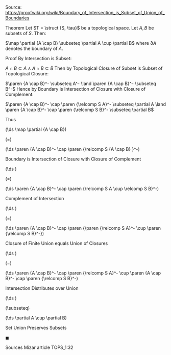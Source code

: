 # 

Source: https://proofwiki.org/wiki/Boundary_of_Intersection_is_Subset_of_Union_of_Boundaries

Theorem
Let $T = \struct {S, \tau}$ be a topological space.
Let $A, B$ be subsets of $S$.
Then:

$\map \partial {A \cap B} \subseteq \partial A \cup \partial B$
where $\partial A$ denotes the boundary of $A$.


Proof
By Intersection is Subset:

$A \cap B \subseteq A \land A \cap B \subseteq B$
Then by Topological Closure of Subset is Subset of Topological Closure:

$\paren {A \cap B}^- \subseteq A^- \land \paren {A \cap B}^- \subseteq B^-$
Hence by Boundary is Intersection of Closure with Closure of Complement:

$\paren {A \cap B}^- \cap \paren {\relcomp S A}^- \subseteq \partial A \land \paren {A \cap B}^- \cap \paren {\relcomp S B}^- \subseteq \partial B$

Thus














\(\ds \map \partial {A \cap B}\)

\(=\)







\(\ds \paren {A \cap B}^- \cap \paren {\relcomp S {A \cap B} }^-\)





Boundary is Intersection of Closure with Closure of Complement














\(\ds \)

\(=\)







\(\ds \paren {A \cap B}^- \cap \paren {\relcomp S A \cup \relcomp S B}^-\)





Complement of Intersection














\(\ds \)

\(=\)







\(\ds \paren {A \cap B}^- \cap \paren {\paren {\relcomp S A}^- \cup \paren {\relcomp S B}^-}\)





Closure of Finite Union equals Union of Closures














\(\ds \)

\(=\)







\(\ds \paren {A \cap B}^- \cap \paren {\relcomp S A}^- \cup \paren {A \cap B}^- \cap \paren {\relcomp S B}^-\)





Intersection Distributes over Union














\(\ds \)

\(\subseteq\)







\(\ds \partial A \cup \partial B\)





Set Union Preserves Subsets



$\blacksquare$


Sources
Mizar article TOPS_1:32




